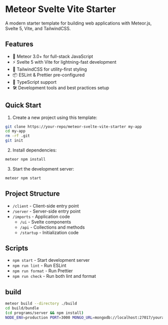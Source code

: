 # Meteor Svelte Vite Starter

A modern starter template for building web applications with Meteor.js, Svelte 5, Vite, and TailwindCSS.

## Features

- 🚀 Meteor 3.0+ for full-stack JavaScript
- ⚡️ Svelte 5 with Vite for lightning-fast development
- 🎨 TailwindCSS for utility-first styling
- 📦 ESLint & Prettier pre-configured
- 🔧 TypeScript support
- 🛠️ Development tools and best practices setup

## Quick Start

1. Create a new project using this template:
```bash
git clone https://your-repo/meteor-svelte-vite-starter my-app
cd my-app
rm -rf .git
git init
```

2. Install dependencies:
```bash
meteor npm install
```

3. Start the development server:
```bash
meteor npm start
```

## Project Structure

- `/client` - Client-side entry point
- `/server` - Server-side entry point
- `/imports` - Application code
  - `/ui` - Svelte components
  - `/api` - Collections and methods
  - `/startup` - Initialization code

## Scripts

- `npm start` - Start development server
- `npm run lint` - Run ESLint
- `npm run format` - Run Prettier
- `npm run check` - Run both lint and format


## build

```bash
meteor build --directory ./build
cd build/bundle
(cd programs/server && npm install)
NODE_ENV=production PORT=3000 MONGO_URL=mongodb://localhost:27017/yourapp ROOT_URL=http://localhost:3000 node main.js

```


